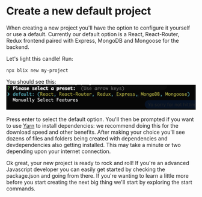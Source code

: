 # Create a new default project

When creating a new project you'll have the option to configure it yourself or use a default. 
Currently our default option is a React, React-Router, Redux frontend paired with Express, MongoDB and Mongoose for the backend.

Let's light this candle! Run:

```
npx blix new my-project
```
You should see this:
![Blix new prompt options](../../assets/blix_new.png)

Press enter to select the default option. 
You'll then be prompted if you want to use [Yarn](https://yarnpkg.com/en/) to install dependencies: we recommend doing this for the download speed and other benefits.
After making your choice you'll see dozens of files and folders being created with dependencies and devdependencies also getting installed. 
This may take a minute or two depending upon your internet connection.

Ok great, your new project is ready to rock and roll!
If you're an advanced Javascript developer you can easily get started by checking the package.json and going from there. 
If you're wanting to learn a little more before you start creating the next big thing we'll start by exploring the start commands.



